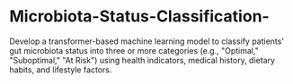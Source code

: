 # Microbiota-Status-Classification-
Develop a transformer-based machine learning model to classify patients' gut  microbiota status into three or more categories (e.g., "Optimal," "Suboptimal," "At  Risk") using health indicators, medical history, dietary habits, and lifestyle factors. 
